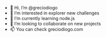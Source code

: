 - 👋 Hi, I’m @greciodiogo
- 👀 I’m interested in explorer new challenges
- 🌱 I’m currently learning node.js 
- 💞️ I’m looking to collaborate on new projects
- 📫 You can check greciodiogo.com

<!---
greciodiogo/greciodiogo is a ✨ special ✨ repository because its `README.md` (this file) appears on your GitHub profile.
You can click the Preview link to take a look at your changes.
--->
